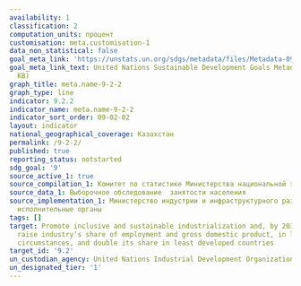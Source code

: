 ```yaml
---
availability: 1
classification: 2
computation_units: процент
customisation: meta.customisation-1
data_non_statistical: false
goal_meta_link: 'https://unstats.un.org/sdgs/metadata/files/Metadata-09-02-02.pdf '
goal_meta_link_text: United Nations Sustainable Development Goals Metadata (PDF 323
  KB)
graph_title: meta.name-9-2-2
graph_type: line
indicator: 9.2.2
indicator_name: meta.name-9-2-2
indicator_sort_order: 09-02-02
layout: indicator
national_geographical_coverage: Казахстан
permalink: /9-2-2/
published: true
reporting_status: notstarted
sdg_goal: '9'
source_active_1: true
source_compilation_1: Комитет по статистике Министерства национальной экономики РК
source_data_1: Выборочное обследование  занятости населения
source_implementation_1: Министерство индустрии и инфраструктурного развития РК, Местные
  исполнительные органы
tags: []
target: Promote inclusive and sustainable industrialization and, by 2030, significantly
  raise industry’s share of employment and gross domestic product, in line with national
  circumstances, and double its share in least developed countries
target_id: '9.2'
un_custodian_agency: United Nations Industrial Development Organization (UNIDO)
un_designated_tier: '1'
---
```

